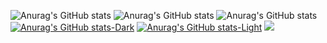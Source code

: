 
![Anurag's GitHub stats](https://github-readme-stats.vercel.app/api?username=bmp29&show_icons=true&theme=radical)
![Anurag's GitHub stats](https://github-readme-stats.vercel.app/api?username=bmp29&show_icons=true&theme=transparent)
![Anurag's GitHub stats](https://github-readme-stats.vercel.app/api?username=bmp29&show_icons=true&bg_color=00000000)
[![Anurag's GitHub stats-Dark](https://github-readme-stats.vercel.app/api?username=bmp29&show_icons=true&theme=dark#gh-dark-mode-only)](https://github.com/bmp29/github-readme-stats#gh-dark-mode-only)
[![Anurag's GitHub stats-Light](https://github-readme-stats.vercel.app/api?username=bmp29&show_icons=true&theme=default#gh-light-mode-only)](https://github.com/bmp29/github-readme-stats#gh-light-mode-only)
<picture>
  <source
    srcset="https://github-readme-stats.vercel.app/api?username=bmp29&show_icons=true&theme=dark"
    media="(prefers-color-scheme: dark)"
  />
  <source
    srcset="https://github-readme-stats.vercel.app/api?username=bmp29&show_icons=true"
    media="(prefers-color-scheme: light), (prefers-color-scheme: no-preference)"
  />
  <img src="https://github-readme-stats.vercel.app/api?username=bmp29&show_icons=true" />
</picture>
